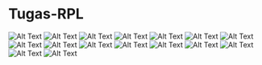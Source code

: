 # Tugas-RPL
![Alt Text](https://github.com/yusrilmustofa/Tugas-RPL/blob/master/Screenshot%20(47).png)
![Alt Text](https://github.com/yusrilmustofa/Tugas-RPL/blob/master/Screenshot%20(48).png)
![Alt Text](https://github.com/yusrilmustofa/Tugas-RPL/blob/master/Screenshot%20(49).png)
![Alt Text](https://github.com/yusrilmustofa/Tugas-RPL/blob/master/Screenshot%20(50).png)
![Alt Text](https://github.com/yusrilmustofa/Tugas-RPL/blob/master/Screenshot%20(51).png)
![Alt Text](https://github.com/yusrilmustofa/Tugas-RPL/blob/master/Screenshot%20(52).png)
![Alt Text](https://github.com/yusrilmustofa/Tugas-RPL/blob/master/Screenshot%20(53).png)
![Alt Text](https://github.com/yusrilmustofa/Tugas-RPL/blob/master/Screenshot%20(54).png)
![Alt Text](https://github.com/yusrilmustofa/Tugas-RPL/blob/master/Screenshot%20(55).png)
![Alt Text](https://github.com/yusrilmustofa/Tugas-RPL/blob/master/Screenshot%20(56).png)
![Alt Text](https://github.com/yusrilmustofa/Tugas-RPL/blob/master/Screenshot%20(57).png)
![Alt Text](https://github.com/yusrilmustofa/Tugas-RPL/blob/master/Screenshot%20(58).png)
![Alt Text](https://github.com/yusrilmustofa/Tugas-RPL/blob/master/Screenshot%20(59).png)
![Alt Text](https://github.com/yusrilmustofa/Tugas-RPL/blob/master/Screenshot%20(60).png)
![Alt Text](https://github.com/yusrilmustofa/Tugas-RPL/blob/master/Screenshot%20(61).png)
![Alt Text](https://github.com/yusrilmustofa/Tugas-RPL/blob/master/Screenshot%20(62).png)
